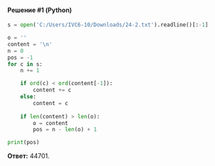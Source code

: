 #### Решение #1 (Python)
```python
s = open('C:/Users/IVC6-10/Downloads/24-2.txt').readline()[:-1]

o = ''
content = '\n'
n = 0
pos = -1
for c in s:
    n += 1

    if ord(c) < ord(content[-1]):
        content += c
    else:
        content = c
    
    if len(content) > len(o):
        o = content
        pos = n - len(o) + 1

print(pos)
```
**Ответ:** 44701.
